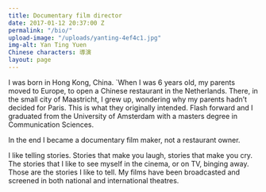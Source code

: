 ```yaml
---
title: Documentary film director
date: 2017-01-12 20:37:00 Z
permalink: "/bio/"
upload-image: "/uploads/yanting-4ef4c1.jpg"
img-alt: Yan Ting Yuen
Chinese characters: 導演
layout: page
---
```


I was born in Hong Kong, China. `When I was 6 years old, my parents moved to Europe, to open a Chinese restaurant in the Netherlands. There, in the small city of Maastricht, I grew up, wondering why my parents hadn’t decided for Paris. This is what they originally intended. Flash forward and I graduated from the University of Amsterdam with a masters degree in Communication Sciences.

In the end I became a documentary film maker, not a restaurant owner.

I like telling stories. Stories that make you laugh, stories that make you cry. The stories that I like to see myself in the cinema, or on TV, binging away. Those are the stories I like to tell. My films have been broadcasted and screened in both national and international theatres.